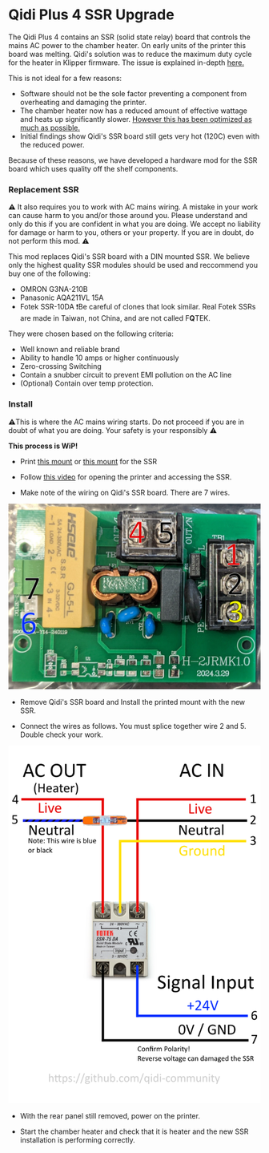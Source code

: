 # Qidi Plus 4 SSR Upgrade

The Qidi Plus 4 contains an SSR (solid state relay) board that controls the mains AC power to the chamber heater. On early units of the printer this board was melting. Qidi's solution was to reduce the maximum duty cycle for the heater in Klipper firmware. The issue is explained in-depth [here.](https://github.com/qidi-community/Plus4-Wiki/tree/main/content/ssr-board)

This is not ideal for a few reasons:

- Software should not be the sole factor preventing a component from overheating and damaging the printer. 
- The chamber heater now has a reduced amount of effective wattage and heats up significantly slower. [However this has been optimized as much as possible.](https://github.com/qidi-community/Plus4-Wiki/tree/main/content/tuning-for-40-percent-heater-power)
- Initial findings show Qidi's SSR board still gets very hot (120C) even with the reduced power.

Because of these reasons, we have developed a hardware mod for the SSR board which uses quality off the shelf components.

### Replacement SSR

⚠️ It also requires you to work with AC mains wiring. A mistake in your work can cause harm to you and/or those around you. Please understand and only do this if you are confident in what you are doing. We accept no liability for damage or harm to you, others or your property. If you are in doubt, do not perform this mod. ⚠️ 

This mod replaces Qidi's SSR board with a DIN mounted SSR. We believe only the highest quality SSR modules should be used and reccommend you buy one of the following: 

- OMRON G3NA-210B
- Panasonic AQA211VL 15A
- Fotek SSR-10DA ❗Be careful of clones that look similar. Real Fotek SSRs are made in Taiwan, not China, and are not called F**Q**TEK.

They were chosen based on the following criteria:

- Well known and reliable brand
- Ability to handle 10 amps or higher continuously
- Zero-crossing Switching
- Contain a snubber circuit to prevent EMI pollution on the AC line
- (Optional) Contain over temp protection. 


### Install
⚠️This is where the AC mains wiring starts. Do not proceed if you are in doubt of what you are doing. Your safety is your responsibly ⚠️

**This process is WiP!**

- Print [this mount](https://www.printables.com/model/1052218-qidi-plus-4-ssr-board-mount) or [this mount](https://www.printables.com/model/1057104-qidi-plus-4-modular-ssr-mounting-bracket/files) for the SSR 

- Follow [this video](https://drive.google.com/drive/folders/180hEn-bLIeLqfGz-xd5-HUZBBD4ypZ1-) for opening the printer and accessing the SSR.

- Make note of the wiring on Qidi's SSR board. There are 7 wires.

![Alt text](ssr-board-wiring.png)

- Remove Qidi's SSR board and Install the printed mount with the new SSR.

- Connect the wires as follows. You must splice together wire 2 and 5. Double check your work. 

![Alt text](ssr-upgrade-wiring.png)

- With the rear panel still removed, power on the printer. 

- Start the chamber heater and check that it is heater and the new SSR installation is performing correctly.



